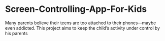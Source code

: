 # Screen-Controlling-App-For-Kids
 Many parents believe their teens are too attached to their phones—maybe even addicted.  This project aims to keep the child’s activity under control by his parents
